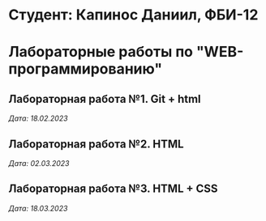 # Студент: Капинос Даниил, ФБИ-12

# Лабораторные работы по "WEB-программированию"

## Лабораторная работа №1. Git + html

*Дата: 18.02.2023*

## Лабораторная работа №2. HTML

*Дата: 02.03.2023*

## Лабораторная работа №3. HTML + CSS

*Дата: 18.03.2023*